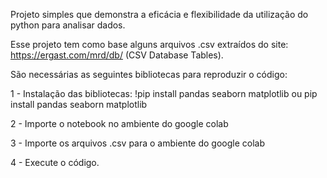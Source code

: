 Projeto simples que demonstra a eficácia e flexibilidade da utilização do python para analisar dados.

Esse projeto tem como base alguns arquivos .csv extraídos do site: https://ergast.com/mrd/db/ (CSV Database Tables).

São necessárias as seguintes bibliotecas para reproduzir o código:

1 - Instalação das bibliotecas:
!pip install pandas seaborn matplotlib ou pip install pandas seaborn matplotlib

2 - Importe o notebook no ambiente do google colab

3 - Importe os arquivos .csv para o ambiente do google colab

4 - Execute o código.
